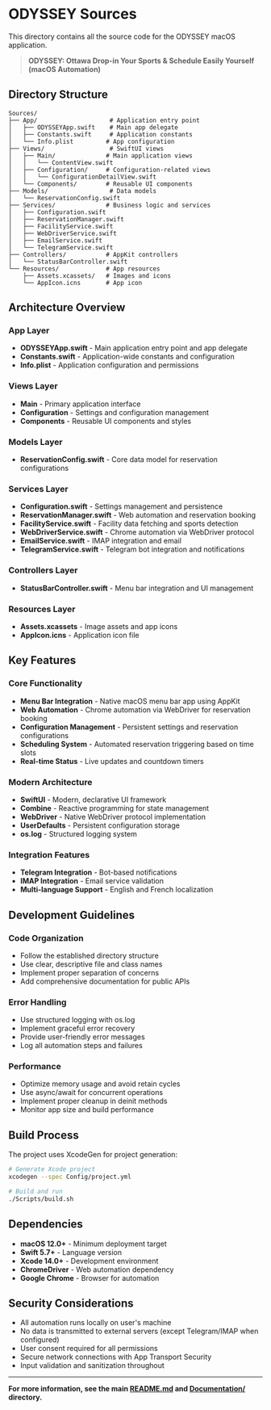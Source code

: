 # ODYSSEY Sources

This directory contains all the source code for the ODYSSEY macOS application.

> **ODYSSEY: Ottawa Drop-in Your Sports & Schedule Easily Yourself (macOS Automation)**

## Directory Structure

```
Sources/
├── App/                    # Application entry point
│   ├── ODYSSEYApp.swift    # Main app delegate
│   ├── Constants.swift     # Application constants
│   └── Info.plist         # App configuration
├── Views/                  # SwiftUI views
│   ├── Main/              # Main application views
│   │   └── ContentView.swift
│   ├── Configuration/     # Configuration-related views
│   │   └── ConfigurationDetailView.swift
│   └── Components/        # Reusable UI components
├── Models/                 # Data models
│   └── ReservationConfig.swift
├── Services/              # Business logic and services
│   ├── Configuration.swift
│   ├── ReservationManager.swift
│   ├── FacilityService.swift
│   ├── WebDriverService.swift
│   ├── EmailService.swift
│   └── TelegramService.swift
├── Controllers/           # AppKit controllers
│   └── StatusBarController.swift
└── Resources/             # App resources
    ├── Assets.xcassets/   # Images and icons
    └── AppIcon.icns       # App icon
```

## Architecture Overview

### App Layer

- **ODYSSEYApp.swift** - Main application entry point and app delegate
- **Constants.swift** - Application-wide constants and configuration
- **Info.plist** - Application configuration and permissions

### Views Layer

- **Main** - Primary application interface
- **Configuration** - Settings and configuration management
- **Components** - Reusable UI components and styles

### Models Layer

- **ReservationConfig.swift** - Core data model for reservation configurations

### Services Layer

- **Configuration.swift** - Settings management and persistence
- **ReservationManager.swift** - Web automation and reservation booking
- **FacilityService.swift** - Facility data fetching and sports detection
- **WebDriverService.swift** - Chrome automation via WebDriver protocol
- **EmailService.swift** - IMAP integration and email
- **TelegramService.swift** - Telegram bot integration and notifications

### Controllers Layer

- **StatusBarController.swift** - Menu bar integration and UI management

### Resources Layer

- **Assets.xcassets** - Image assets and app icons
- **AppIcon.icns** - Application icon file

## Key Features

### Core Functionality

- **Menu Bar Integration** - Native macOS menu bar app using AppKit
- **Web Automation** - Chrome automation via WebDriver for reservation booking
- **Configuration Management** - Persistent settings and reservation configurations
- **Scheduling System** - Automated reservation triggering based on time slots
- **Real-time Status** - Live updates and countdown timers

### Modern Architecture

- **SwiftUI** - Modern, declarative UI framework
- **Combine** - Reactive programming for state management
- **WebDriver** - Native WebDriver protocol implementation
- **UserDefaults** - Persistent configuration storage
- **os.log** - Structured logging system

### Integration Features

- **Telegram Integration** - Bot-based notifications
- **IMAP Integration** - Email service validation
- **Multi-language Support** - English and French localization

## Development Guidelines

### Code Organization

- Follow the established directory structure
- Use clear, descriptive file and class names
- Implement proper separation of concerns
- Add comprehensive documentation for public APIs

### Error Handling

- Use structured logging with os.log
- Implement graceful error recovery
- Provide user-friendly error messages
- Log all automation steps and failures

### Performance

- Optimize memory usage and avoid retain cycles
- Use async/await for concurrent operations
- Implement proper cleanup in deinit methods
- Monitor app size and build performance

## Build Process

The project uses XcodeGen for project generation:

```bash
# Generate Xcode project
xcodegen --spec Config/project.yml

# Build and run
./Scripts/build.sh
```

## Dependencies

- **macOS 12.0+** - Minimum deployment target
- **Swift 5.7+** - Language version
- **Xcode 14.0+** - Development environment
- **ChromeDriver** - Web automation dependency
- **Google Chrome** - Browser for automation

## Security Considerations

- All automation runs locally on user's machine
- No data is transmitted to external servers (except Telegram/IMAP when configured)
- User consent required for all permissions
- Secure network connections with App Transport Security
- Input validation and sanitization throughout

---

**For more information, see the main [README.md](../README.md) and [Documentation/](../Documentation/) directory.**

